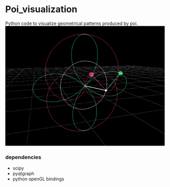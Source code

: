 # Poi_visualization
Python code to visualize geometrical patterns produced by poi.
![](https://github.com/grg2rsr/Poi_visualization/blob/master/Screenshot.png) 
### dependencies
+ scipy
+ pyqtgraph
+ python openGL bindings
